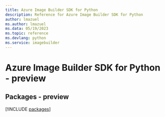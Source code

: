 ```yaml
---
title: Azure Image Builder SDK for Python
description: Reference for Azure Image Builder SDK for Python
author: lmazuel
ms.author: lmazuel
ms.data: 05/19/2023
ms.topic: reference
ms.devlang: python
ms.service: imagebuilder
---
```

# Azure Image Builder SDK for Python - preview
## Packages - preview
[!INCLUDE [packages](image-builder-index.md)]